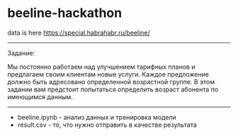 # beeline-hackathon
data is here https://special.habrahabr.ru/beeline/
_________________________________________________________
Задание:

Мы постоянно работаем над улучшением тарифных планов
и предлагаем своим клиентам новые услуги. Каждое предложение
должно быть адресовано определенной возрастной группе. В этом 
задании вам предстоит попытаться определить возраст
абонента по имеющимся данным.

__________________________________________________________
+ beeline.ipynb - анализ данных и тренировка модели
+ result.csv - то, что нужно отправить в качестве результата
